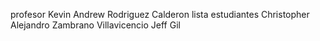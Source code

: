 profesor
Kevin Andrew Rodriguez Calderon
lista estudiantes
Christopher Alejandro Zambrano Villavicencio
Jeff Gil


